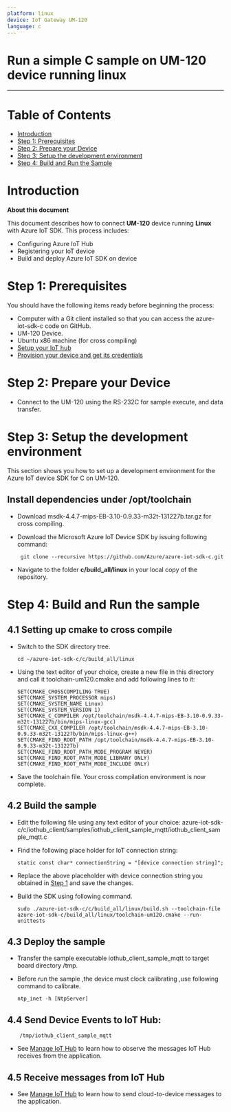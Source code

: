 ```yaml
---
platform: linux
device: IoT Gateway UM-120
language: c
---
```


Run a simple C sample on UM-120 device running linux
===
---

# Table of Contents

-   [Introduction](#Introduction)
-   [Step 1: Prerequisites](#Prerequisites)
-   [Step 2: Prepare your Device](#PrepareDevice)
-   [Step 3: Setup the development environment][setup-devbox-linux]
-   [Step 4: Build and Run the Sample](#Build)

<a name="Introduction"></a>
# Introduction

**About this document**

This document describes how to connect **UM-120** device running **Linux** with Azure IoT SDK. This process includes:
-   Configuring Azure IoT Hub
-   Registering your IoT device
-   Build and deploy Azure IoT SDK on device

<a name="Prerequisites"></a>
# Step 1: Prerequisites

You should have the following items ready before beginning the process:
-   Computer with a Git client installed so that you can access the azure-iot-sdk-c code on GitHub.
-   UM-120 Device.
-   Ubuntu x86 machine (for cross compiling) 
-   [Setup your IoT hub][lnk-setup-iot-hub]
-   [Provision your device and get its credentials][lnk-manage-iot-hub]

<a name="PrepareDevice"></a>
# Step 2: Prepare your Device
-  Connect to the UM-120 using the RS-232C for sample execute, and data transfer.

<a name="Setup"></a>
# Step 3: Setup the development environment

This section shows you how to set up a development environment for the Azure IoT device SDK for C on UM-120.

## Install dependencies under /opt/toolchain

-   Download msdk-4.4.7-mips-EB-3.10-0.9.33-m32t-131227b.tar.gz  for cross compiling.

-  Download the Microsoft Azure IoT Device SDK by issuing following command:

        git clone --recursive https://github.com/Azure/azure-iot-sdk-c.git

-   Navigate to the folder **c/build_all/linux** in your local copy of the repository.

<a name="Build"></a>
# Step 4: Build and Run the sample

## 4.1 Setting up cmake to cross compile

-   Switch to the SDK directory tree.

    ```
    cd ~/azure-iot-sdk-c/c/build_all/linux
    ```

-   Using the text editor of your choice, create a new file in this directory and call it toolchain-um120.cmake and add following lines to it:

    ```
	SET(CMAKE_CROSSCOMPILING TRUE)
	SET(CMAKE_SYSTEM_PROCESSOR mips)
	SET(CMAKE_SYSTEM_NAME Linux)
	SET(CMAKE_SYSTEM_VERSION 1)
	SET(CMAKE_C_COMPILER /opt/toolchain/msdk-4.4.7-mips-EB-3.10-0.9.33-m32t-131227b/bin/mips-linux-gcc)
	SET(CMAKE_CXX_COMPILER /opt/toolchain/msdk-4.4.7-mips-EB-3.10-0.9.33-m32t-131227b/bin/mips-linux-g++)
	SET(CMAKE_FIND_ROOT_PATH /opt/toolchain/msdk-4.4.7-mips-EB-3.10-0.9.33-m32t-131227b)
	SET(CMAKE_FIND_ROOT_PATH_MODE_PROGRAM NEVER) 
	SET(CMAKE_FIND_ROOT_PATH_MODE_LIBRARY ONLY) 
	SET(CMAKE_FIND_ROOT_PATH_MODE_INCLUDE ONLY)
    ```

-   Save the toolchain file. Your cross compilation environment is now complete.

## 4.2 Build the sample

-   Edit the following file using any text editor of your choice:
        azure-iot-sdk-c/c/iothub_client/samples/iothub_client_sample_mqtt/iothub_client_sample_mqtt.c

-   Find the following place holder for IoT connection string:

        static const char* connectionString = "[device connection string]";

-   Replace the above placeholder with device connection string you obtained in [Step 1](#Prerequisites) and save the changes.

-   Build the SDK using following command.

    ```
    sudo ./azure-iot-sdk-c/c/build_all/linux/build.sh --toolchain-file azure-iot-sdk-c/build_all/linux/toolchain-um120.cmake --run-unittests
    ```

## 4.3 Deploy the sample

-   Transfer the sample executable iothub_client_sample_mqtt to target board directory /tmp.

-   Before run the sample ,the device must clock calibrating ,use following command to calibrate.

        ntp_inet -h [NtpServer]

## 4.4 Send Device Events to IoT Hub:

        /tmp/iothub_client_sample_mqtt

-   See [Manage IoT Hub][lnk-manage-iot-hub] to learn how to observe the messages IoT Hub receives from the application.

## 4.5 Receive messages from IoT Hub

-   See [Manage IoT Hub][lnk-manage-iot-hub] to learn how to send cloud-to-device messages to the application.


[setup-devbox-linux]: https://github.com/Azure/azure-iot-sdk-c/blob/master/doc/devbox_setup.md
[lnk-setup-iot-hub]: ../setup_iothub.md
[lnk-manage-iot-hub]: ../manage_iot_hub.md

